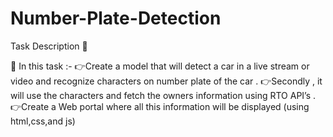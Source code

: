# Number-Plate-Detection

Task Description 📄

📌 In this task :-
  👉Create a model that will detect a car in a live stream or video and recognize characters on number plate of the car .
  👉Secondly , it will use the characters and fetch the owners information using RTO API’s .
  👉Create a Web portal where all this information will be displayed (using html,css,and js)
